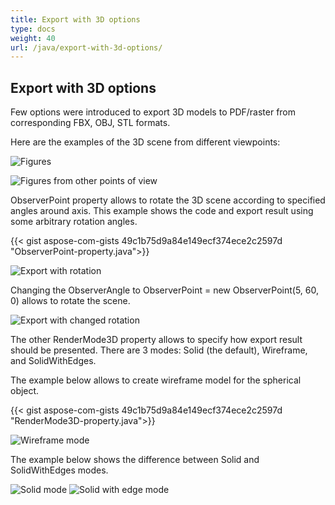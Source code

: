 ```yaml
---
title: Export with 3D options
type: docs
weight: 40
url: /java/export-with-3d-options/
---
```


## **Export with 3D options**

Few options were introduced to export 3D models to PDF/raster from corresponding FBX, OBJ, STL formats.

Here are the examples of the 3D scene from different viewpoints:

![Figures](fig1.png)

![Figures from other points of view](fig2.png)

ObserverPoint property allows to rotate the 3D scene according to specified angles around axis. This example shows the code and export result using some arbitrary rotation angles.

{{< gist aspose-com-gists 49c1b75d9a84e149ecf374ece2c2597d "ObserverPoint-property.java">}}


![Export with rotation](fig3.png)

Changing the ObserverAngle to ObserverPoint = new ObserverPoint(5, 60, 0) allows to rotate the scene.

![Export with changed rotation](fig4.png)

The other RenderMode3D property allows to specify how export result should be presented. There are 3 modes: Solid (the default), Wireframe, and SolidWithEdges.

The example below allows to create wireframe model for the spherical object.

{{< gist aspose-com-gists 49c1b75d9a84e149ecf374ece2c2597d "RenderMode3D-property.java">}}

![Wireframe mode](fig5.png)

The example below shows the difference between Solid and SolidWithEdges modes.

![Solid mode](fig6.png)
![Solid with edge mode](fig7.png)
